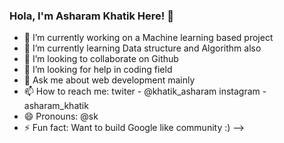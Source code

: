 ### Hola, I'm Asharam Khatik Here! 👋


- 🔭 I’m currently working on a Machine learning based project
- 🌱 I’m currently learning Data structure and Algorithm also
- 👯 I’m looking to collaborate on Github
- 🤔 I’m looking for help in coding field
- 💬 Ask me about web development mainly
- 📫 How to reach me: 
twiter - @khatik_asharam 
instagram - asharam_khatik
- 😄 Pronouns: @sk
- ⚡ Fun fact: Want to build Google like community :)
-->
